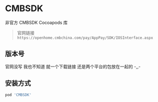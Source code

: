 # CMBSDK

非官方 CMBSDK Cocoapods 库
> 官网链接 `https://openhome.cmbchina.com/pay/AppPay/SDK/IOSInterface.aspx`

## 版本号

官网没写 我也不知道 就一个下载链接 还是两个平台的包放在一起的 -,,-


## 安装方式

```ruby
pod 'CMBSDK'
```

